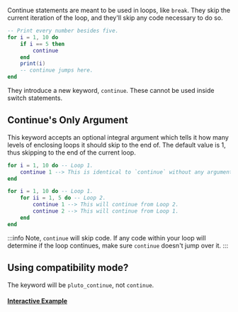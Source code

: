 Continue statements are meant to be used in loops, like `break`. They skip the current iteration of the loop, and they'll skip any code necessary to do so.
```lua showLineNumbers title="Example Code"
-- Print every number besides five.
for i = 1, 10 do
    if i == 5 then
        continue
    end
    print(i)
    -- continue jumps here.
end
```
They introduce a new keyword, `continue`. These cannot be used inside switch statements.
## Continue's Only Argument
This keyword accepts an optional integral argument which tells it how many levels of enclosing loops it should skip to the end of. The default value is 1, thus skipping to the end of the current loop.
```lua showLineNumbers title="Example 1"
for i = 1, 10 do -- Loop 1.
    continue 1 --> This is identical to `continue` without any arguments.
end
```
```lua showLineNumbers title="Example 2"
for i = 1, 10 do -- Loop 1.
    for ii = 1, 5 do -- Loop 2.
        continue 1 --> This will continue from Loop 2.
        continue 2 --> This will continue from Loop 1.
    end
end
```
:::info
Note, `continue` will skip code. If any code within your loop will determine if the loop continues, make sure `continue` doesn't jump over it.
:::

## Using compatibility mode?
The keyword will be `pluto_continue`, not `continue`.

#### [Interactive Example](https://plutolang.github.io/web/#code=--%20Print%20every%20number%20besides%20five.%0D%0Afor%20i%20%3D%201%2C%2010%20do%0D%0A%20%20%20%20if%20i%20%3D%3D%205%20then%0D%0A%20%20%20%20%20%20%20%20continue%0D%0A%20%20%20%20end%0D%0A%20%20%20%20print(i)%0D%0A%20%20%20%20--%20continue%20jumps%20here.%0D%0Aend)